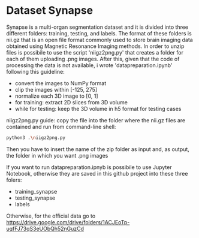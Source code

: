 # Dataset Synapse
Synapse  is a multi-organ segmentation dataset and it is divided into three different folders: training, testing, and labels. The format
of these folders is nii.gz that is an open file format commonly used to store brain imaging data obtained using Magnetic Resonance Imaging methods. 
In order to unzip files is possibile to use the script 'niigz2png.py' that creates a folder for each of them uploading .png images. 
After this, given that the code of processing the data is not available, i wrote 'datapreparation.ipynb' following this guideline:
- convert the images to NumPy format
- clip the images within [-125, 275]
- normalize each 3D image to [0, 1]
- for training:
    extract 2D slices from 3D volume
- while for testing:
    keep the 3D volume in h5 format for testing cases 

niigz2png.py guide:
copy the file into the folder where the nii.gz files are contained and run from command-line shell:
```bash
python3 .\niigz2png.py
```
Then you have to insert the name of the zip folder as input and, as output, the folder in which you want .png images

If you want to run datapreparation.ipnyb is possibile to use Jupyter Notebook, otherwise they are saved in this github project into these three folers:
- training_synapse
- testing_synapse
- labels

Otherwise, for the official data go to https://drive.google.com/drive/folders/1ACJEoTp-uqfFJ73qS3eUObQh52nGuzCd
